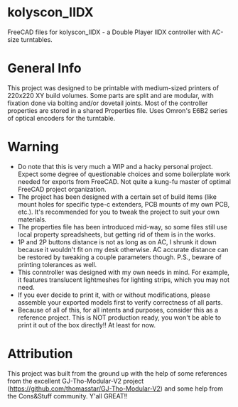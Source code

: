 # kolyscon_IIDX
FreeCAD files for kolyscon_IIDX - a Double Player IIDX controller with AC-size turntables.

# General Info
This project was designed to be printable with medium-sized printers of 220x220 XY build volumes. Some parts are split and are modular, with fixation done via bolting and/or dovetail joints. Most of the controller properties are stored in a shared Properties file. Uses Omron's E6B2 series of optical encoders for the turntable.

# Warning
* Do note that this is very much a WIP and a hacky personal project. Expect some degree of questionable choices and some boilerplate work needed for exports from FreeCAD. Not quite a kung-fu master of optimal FreeCAD project organization.
* The project has been designed with a certain set of build items (like mount holes for specific type-c extenders, PCB mounts of my own PCB, etc.). It's recommended for you to tweak the project to suit your own materials.
* The properties file has been introduced mid-way, so some files still use local property spreadsheets, but getting rid of them is in the works.
* 1P and 2P buttons distance is not as long as on AC, I shrunk it down because it wouldn't fit on my desk otherwise. AC accurate distance can be restored by tweaking a couple parameters though. P.S., beware of printing tolerances as well.
* This conntroller was designed with my own needs in mind. For example, it features translucent lightmeshes for lighting strips, which you may not need.
* If you ever decide to print it, with or without modifications, please assemble your exported models first to verify correctness of all parts.
* Because of all of this, for all intents and purposes, consider this as a reference project. This is NOT production ready, you won't be able to print it out of the box directly!! At least for now.

# Attribution
This project was built from the ground up with the help of some references from the excellent GJ-Tho-Modular-V2 project (https://github.com/thomasstar/GJ-Tho-Modular-V2) and some help from the Cons&Stuff community. Y'all GREAT!!
